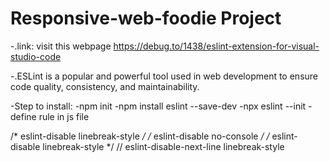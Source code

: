 # Responsive-web-foodie Project

-.link: visit this webpage
https://debug.to/1438/eslint-extension-for-visual-studio-code

-.ESLint is a popular and powerful tool used in web development to ensure code quality, consistency, and maintainability.

   -Step to install:
   -npm init
   -npm install eslint --save-dev
   -npx eslint --init
   -define rule in js file
   
/* eslint-disable linebreak-style */
/* eslint-disable no-console */
/* eslint-disable linebreak-style */
// eslint-disable-next-line linebreak-style

